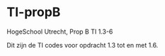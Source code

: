 # TI-propB
HogeSchool Utrecht, Prop B TI 1.3-6

Dit zijn de TI codes voor opdracht 1.3 tot en met 1.6.
